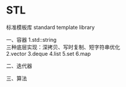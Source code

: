 # STL 
标准模板库  standard template library <br>

一、容器
1.std::string <br>
三种底层实现：深拷贝、写时复制、短字符串优化 <br>
2.vector
3.deque
4.list
5.set
6.map

二、迭代器


三、算法

